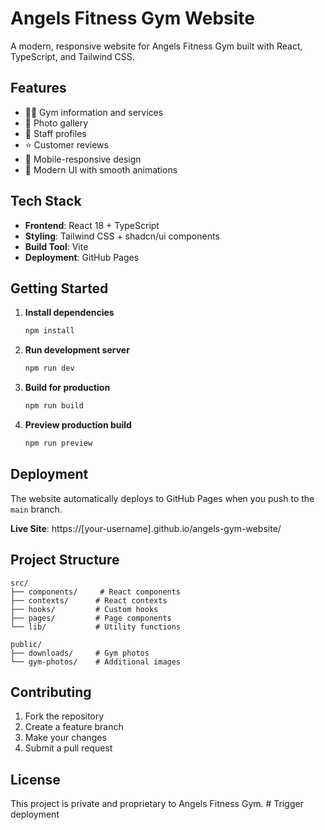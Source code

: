 # Angels Fitness Gym Website

A modern, responsive website for Angels Fitness Gym built with React, TypeScript, and Tailwind CSS.

## Features

- 🏋️‍♂️ Gym information and services
- 📸 Photo gallery
- 👥 Staff profiles
- ⭐ Customer reviews
- 📱 Mobile-responsive design
- 🎨 Modern UI with smooth animations

## Tech Stack

- **Frontend**: React 18 + TypeScript
- **Styling**: Tailwind CSS + shadcn/ui components
- **Build Tool**: Vite
- **Deployment**: GitHub Pages

## Getting Started

1. **Install dependencies**
   ```bash
   npm install
   ```

2. **Run development server**
   ```bash
   npm run dev
   ```

3. **Build for production**
   ```bash
   npm run build
   ```

4. **Preview production build**
   ```bash
   npm run preview
   ```

## Deployment

The website automatically deploys to GitHub Pages when you push to the `main` branch.

**Live Site**: https://[your-username].github.io/angels-gym-website/

## Project Structure

```
src/
├── components/     # React components
├── contexts/      # React contexts
├── hooks/         # Custom hooks
├── pages/         # Page components
└── lib/           # Utility functions

public/
├── downloads/     # Gym photos
└── gym-photos/    # Additional images
```

## Contributing

1. Fork the repository
2. Create a feature branch
3. Make your changes
4. Submit a pull request

## License

This project is private and proprietary to Angels Fitness Gym.
#   T r i g g e r   d e p l o y m e n t  
 